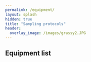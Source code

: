 ```yaml
---
permalink: /equipment/
layout: splash
hidden: true
title: "Sampling protocols"
header:
  overlay_image: /images/grassy2.JPG
---
```


## Equipment list
